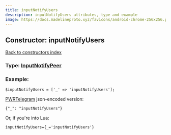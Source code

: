 ```yaml
---
title: inputNotifyUsers
description: inputNotifyUsers attributes, type and example
image: https://docs.madelineproto.xyz/favicons/android-chrome-256x256.png
---
```

## Constructor: inputNotifyUsers  
[Back to constructors index](index.md)






### Type: [InputNotifyPeer](../types/InputNotifyPeer.md)


### Example:

```
$inputNotifyUsers = ['_' => 'inputNotifyUsers'];
```  

[PWRTelegram](https://pwrtelegram.xyz) json-encoded version:

```
{"_": "inputNotifyUsers"}
```


Or, if you're into Lua:  


```
inputNotifyUsers={_='inputNotifyUsers'}

```


